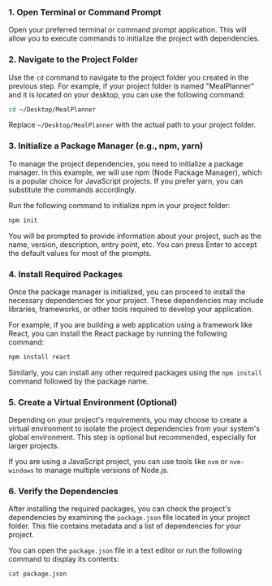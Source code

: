 

### 1. Open Terminal or Command Prompt
Open your preferred terminal or command prompt application. This will allow you to execute commands to initialize the project with dependencies.

### 2. Navigate to the Project Folder
Use the `cd` command to navigate to the project folder you created in the previous step. For example, if your project folder is named "MealPlanner" and it is located on your desktop, you can use the following command:
```bash
cd ~/Desktop/MealPlanner
```
Replace `~/Desktop/MealPlanner` with the actual path to your project folder.

### 3. Initialize a Package Manager (e.g., npm, yarn)
To manage the project dependencies, you need to initialize a package manager. In this example, we will use npm (Node Package Manager), which is a popular choice for JavaScript projects. If you prefer yarn, you can substitute the commands accordingly.

Run the following command to initialize npm in your project folder:
```bash
npm init
```

You will be prompted to provide information about your project, such as the name, version, description, entry point, etc. You can press Enter to accept the default values for most of the prompts.

### 4. Install Required Packages
Once the package manager is initialized, you can proceed to install the necessary dependencies for your project. These dependencies may include libraries, frameworks, or other tools required to develop your application.

For example, if you are building a web application using a framework like React, you can install the React package by running the following command:
```bash
npm install react
```

Similarly, you can install any other required packages using the `npm install` command followed by the package name.

### 5. Create a Virtual Environment (Optional)
Depending on your project's requirements, you may choose to create a virtual environment to isolate the project dependencies from your system's global environment. This step is optional but recommended, especially for larger projects.

If you are using a JavaScript project, you can use tools like `nvm` or `nvm-windows` to manage multiple versions of Node.js.

### 6. Verify the Dependencies
After installing the required packages, you can check the project's dependencies by examining the `package.json` file located in your project folder. This file contains metadata and a list of dependencies for your project.

You can open the `package.json` file in a text editor or run the following command to display its contents:
```bash
cat package.json
```

